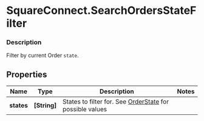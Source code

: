 # SquareConnect.SearchOrdersStateFilter

### Description

Filter by current Order `state`.

## Properties
Name | Type | Description | Notes
------------ | ------------- | ------------- | -------------
**states** | **[String]** | States to filter for. See [OrderState](#type-orderstate) for possible values | 


